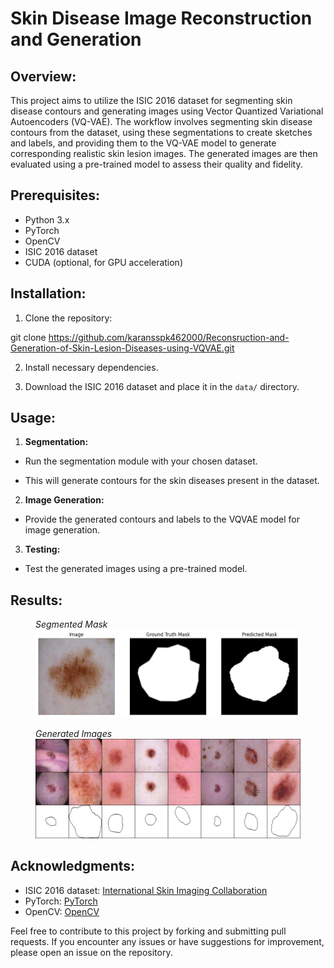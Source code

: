 # Skin Disease Image Reconstruction and Generation

## Overview:

This project aims to utilize the ISIC 2016 dataset for segmenting skin disease contours and generating images using Vector Quantized Variational Autoencoders (VQ-VAE). The workflow involves segmenting skin disease contours from the dataset, using these segmentations to create sketches and labels, and providing them to the VQ-VAE model to generate corresponding realistic skin lesion images. The generated images are then evaluated using a pre-trained model to assess their quality and fidelity.

## Prerequisites:

- Python 3.x
- PyTorch
- OpenCV
- ISIC 2016 dataset
- CUDA (optional, for GPU acceleration)

## Installation:

1. Clone the repository:

git clone https://github.com/karansspk462000/Reconsruction-and-Generation-of-Skin-Lesion-Diseases-using-VQVAE.git


2. Install necessary dependencies.


3. Download the ISIC 2016 dataset and place it in the `data/` directory.

## Usage:

1. **Segmentation:**

- Run the segmentation module with your chosen dataset.

- This will generate contours for the skin diseases present in the dataset.

2. **Image Generation:**

- Provide the generated contours and labels to the VQVAE model for image generation.

3. **Testing:**

- Test the generated images using a pre-trained model.

## Results:

<figure>
<figcaption><em>Segmented Mask</em></figcaption>
  <img src="https://github.com/karansspk462000/Generation-and-Segmentation-of-Skin-Lesion-Disease-Images-ISIC-dataset-for-Medical-Imaging/blob/main/output_yfys.png?raw=true" alt="Output" title="Segmented Mask">
</figure>

<figure>
<figcaption><em>Generated Images</em></figcaption>
  <img src="https://github.com/karansspk462000/Generation-and-Segmentation-of-Skin-Lesion-Disease-Images-ISIC-dataset-for-Medical-Imaging/blob/main/epoch_99_batch_100.png?raw=true" alt="Output" title="Generated Images">
</figure>


## Acknowledgments:

- ISIC 2016 dataset: [International Skin Imaging Collaboration](https://www.isic-archive.com/#!/topWithHeader/wideContentTop/main)
- PyTorch: [PyTorch](https://pytorch.org/)
- OpenCV: [OpenCV](https://opencv.org/)

Feel free to contribute to this project by forking and submitting pull requests. If you encounter any issues or have suggestions for improvement, please open an issue on the repository.
